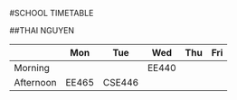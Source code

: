 #SCHOOL TIMETABLE

##THAI NGUYEN

|           |  Mon  |   Tue  | Wed   | Thu | Fri |
|-----------|:-----:|:------:|-------|-----|-----|
| Morning   |       |        | EE440 |     |     |
| Afternoon | EE465 | CSE446 |       |     |     |
